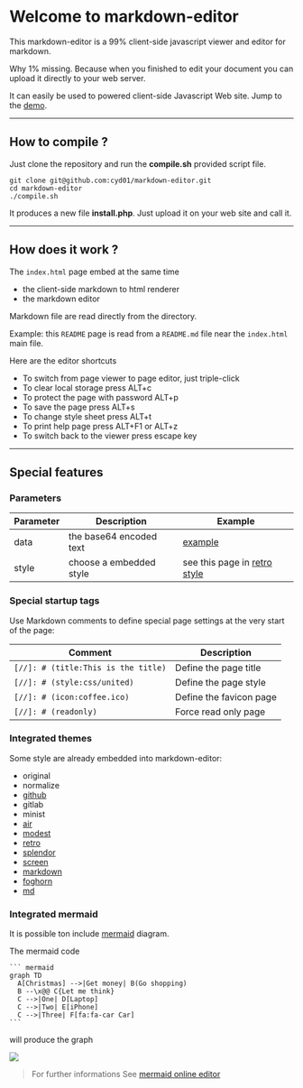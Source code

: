 [//]: # (title:Markdown editor)
[//]: # (icon:coffee.ico)

# Welcome to markdown-editor

This markdown-editor is a 99% client-side javascript viewer and editor for markdown.

Why 1% missing. Because when you finished to edit your document you can upload it directly to your web server.

It can easily be used to powered client-side Javascript Web site. Jump to the [demo](https://cyd01.github.io/markdown-editor/#/README.md).

---

## How to compile ?

Just clone the repository and run the **compile.sh** provided script file.

```
git clone git@github.com:cyd01/markdown-editor.git
cd markdown-editor
./compile.sh
```

It produces a new file **install.php**. Just upload it on your web site and call it.

---

## How does it work ?

The `index.html` page embed at the same time

- the client-side markdown to html renderer
- the markdown editor

Markdown file are read directly from the directory. 

Example: this `README` page is read from a `README.md` file near the `index.html` main file.

Here are the editor shortcuts

- To switch from page viewer to page editor, just triple-click
- To clear local storage press ALT+c
- To protect the page with password ALT+p
- To save the page press ALT+s
- To change style sheet press ALT+t
- To print help page press ALT+F1 or ALT+z
- To switch back to the viewer press escape key

---

## Special features

### Parameters

| Parameter | Description             | Example                                                                                        |
| --------- | ----------------------- | ---------------------------------------------------------------------------------------------- |
| data      | the base64 encoded text | [example](/?data=Wy8vXTogIyAodGl0bGU6VGl0bGUpCgojIE1haW4gdGl0bGUKClRoaXMgaXMgYSBzaG9ydCB0ZXh0) |
| style     | choose a embedded style | see this page in [retro style](/?style=retro#/README.md)                                       |

### Special startup tags

Use Markdown comments to define special page settings at the very start of the page:

| Comment                             | Description             |
| ----------------------------------- | ----------------------- |
| `[//]: # (title:This is the title)` | Define the page title   |
| `[//]: # (style:css/united)`        | Define the page style   |
| `[//]: # (icon:coffee.ico)`         | Define the favicon page |
| `[//]: # (readonly)`                | Force read only page    |

### Integrated themes

Some style are already embedded into markdown-editor:

[comment]: <> ( https://github.com/gadenbuie/cleanrmd )

- original
- normalize
- [github](https://github.com/sindresorhus/github-markdown-css)
- gitlab
- minist
- [air](http://markdowncss.github.io/air/)
- [modest](http://markdowncss.github.io/modest/)
- [retro](http://markdowncss.github.io/retro/)
- [splendor](http://markdowncss.github.io/splendor/)
- [screen](https://jasonm23.github.io/markdown-css-themes/)
- [markdown](https://mrcoles.com/demo/markdown-css/)
- [foghorn](https://github.com/jasonm23/markdown-css-themes/)
- [md](https://github.com/elrrrrrrr/markdown-css/blob/master/css/md.css)

### Integrated mermaid

It is possible ton include [mermaid](https://mermaid-js.github.io/mermaid/#/) diagram.

The mermaid code

    ``` mermaid
    graph TD
      A[Christmas] -->|Get money| B(Go shopping)
      B --\x@@ C{Let me think}
      C -->|One| D[Laptop]
      C -->|Two| E[iPhone]
      C -->|Three| F[fa:fa-car Car]
    ```

will produce the graph

[![](https://mermaid.ink/img/eyJjb2RlIjoiZ3JhcGggVERcbiAgICBBW0NocmlzdG1hc10gLS0-fEdldCBtb25leXwgQihHbyBzaG9wcGluZylcbiAgICBCIC0tPiBDe0xldCBtZSB0aGlua31cbiAgICBDIC0tPnxPbmV8IERbTGFwdG9wXVxuICAgIEMgLS0-fFR3b3wgRVtpUGhvbmVdXG4gICAgQyAtLT58VGhyZWV8IEZbZmE6ZmEtY2FyIENhcl1cbiAgIiwibWVybWFpZCI6eyJ0aGVtZSI6ImRlZmF1bHQifSwidXBkYXRlRWRpdG9yIjpmYWxzZSwiYXV0b1N5bmMiOnRydWUsInVwZGF0ZURpYWdyYW0iOnRydWV9)](https://mermaid-js.github.io/mermaid-live-editor/edit/#eyJjb2RlIjoiZ3JhcGggVERcbiAgICBBW0NocmlzdG1hc10gLS0-fEdldCBtb25leXwgQihHbyBzaG9wcGluZylcbiAgICBCIC0tPiBDe0xldCBtZSB0aGlua31cbiAgICBDIC0tPnxPbmV8IERbTGFwdG9wXVxuICAgIEMgLS0-fFR3b3wgRVtpUGhvbmVdXG4gICAgQyAtLT58VGhyZWV8IEZbZmE6ZmEtY2FyIENhcl1cbiAgIiwibWVybWFpZCI6IntcbiAgXCJ0aGVtZVwiOiBcImRlZmF1bHRcIlxufSIsInVwZGF0ZUVkaXRvciI6ZmFsc2UsImF1dG9TeW5jIjp0cnVlLCJ1cGRhdGVEaWFncmFtIjp0cnVlfQ)

> For further informations See [mermaid online editor](https://mermaid-js.github.io/mermaid-live-editor/edit#eyJjb2RlIjoiZ3JhcGggVERcbiAgICBBW0NocmlzdG1hc10gLS0-fEdldCBtb25leXwgQihHbyBzaG9wcGluZylcbiAgICBCIC0tPiBDe0xldCBtZSB0aGlua31cbiAgICBDIC0tPnxPbmV8IERbTGFwdG9wXVxuICAgIEMgLS0-fFR3b3wgRVtpUGhvbmVdXG4gICAgQyAtLT58VGhyZWV8IEZbZmE6ZmEtY2FyIENhcl1cbiAgIiwibWVybWFpZCI6IntcbiAgXCJ0aGVtZVwiOiBcImRlZmF1bHRcIlxufSIsInVwZGF0ZUVkaXRvciI6dHJ1ZSwiYXV0b1N5bmMiOnRydWUsInVwZGF0ZURpYWdyYW0iOnRydWV9)

